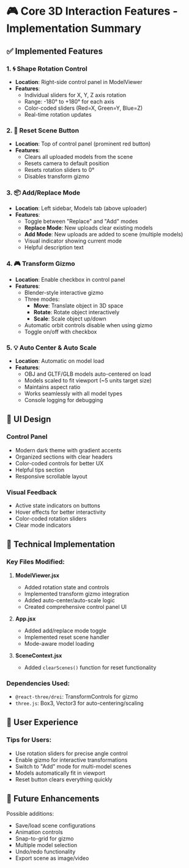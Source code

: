 # 🎮 Core 3D Interaction Features - Implementation Summary

## ✅ Implemented Features

### 1. 🌀 Shape Rotation Control
- **Location**: Right-side control panel in ModelViewer
- **Features**:
  - Individual sliders for X, Y, Z axis rotation
  - Range: -180° to +180° for each axis
  - Color-coded sliders (Red=X, Green=Y, Blue=Z)
  - Real-time rotation updates

### 2. 🎯 Reset Scene Button
- **Location**: Top of control panel (prominent red button)
- **Features**:
  - Clears all uploaded models from the scene
  - Resets camera to default position
  - Resets rotation sliders to 0°
  - Disables transform gizmo

### 3. 📦 Add/Replace Mode
- **Location**: Left sidebar, Models tab (above uploader)
- **Features**:
  - Toggle between "Replace" and "Add" modes
  - **Replace Mode**: New uploads clear existing models
  - **Add Mode**: New uploads are added to scene (multiple models)
  - Visual indicator showing current mode
  - Helpful description text

### 4. 🎮 Transform Gizmo
- **Location**: Enable checkbox in control panel
- **Features**:
  - Blender-style interactive gizmo
  - Three modes:
    - **Move**: Translate object in 3D space
    - **Rotate**: Rotate object interactively
    - **Scale**: Scale object up/down
  - Automatic orbit controls disable when using gizmo
  - Toggle on/off with checkbox

### 5. 💡 Auto Center & Auto Scale
- **Location**: Automatic on model load
- **Features**:
  - OBJ and GLTF/GLB models auto-centered on load
  - Models scaled to fit viewport (~5 units target size)
  - Maintains aspect ratio
  - Works seamlessly with all model types
  - Console logging for debugging

## 🎨 UI Design

### Control Panel
- Modern dark theme with gradient accents
- Organized sections with clear headers
- Color-coded controls for better UX
- Helpful tips section
- Responsive scrollable layout

### Visual Feedback
- Active state indicators on buttons
- Hover effects for better interactivity
- Color-coded rotation sliders
- Clear mode indicators

## 🔧 Technical Implementation

### Key Files Modified:
1. **ModelViewer.jsx**
   - Added rotation state and controls
   - Implemented transform gizmo integration
   - Added auto-center/auto-scale logic
   - Created comprehensive control panel UI

2. **App.jsx**
   - Added add/replace mode toggle
   - Implemented reset scene handler
   - Mode-aware model loading

3. **SceneContext.jsx**
   - Added `clearScenes()` function for reset functionality

### Dependencies Used:
- `@react-three/drei`: TransformControls for gizmo
- `three.js`: Box3, Vector3 for auto-centering/scaling

## 🎯 User Experience

### Tips for Users:
- Use rotation sliders for precise angle control
- Enable gizmo for interactive transformations
- Switch to "Add" mode for multi-model scenes
- Models automatically fit in viewport
- Reset button clears everything quickly

## 🚀 Future Enhancements

Possible additions:
- Save/load scene configurations
- Animation controls
- Snap-to-grid for gizmo
- Multiple model selection
- Undo/redo functionality
- Export scene as image/video
